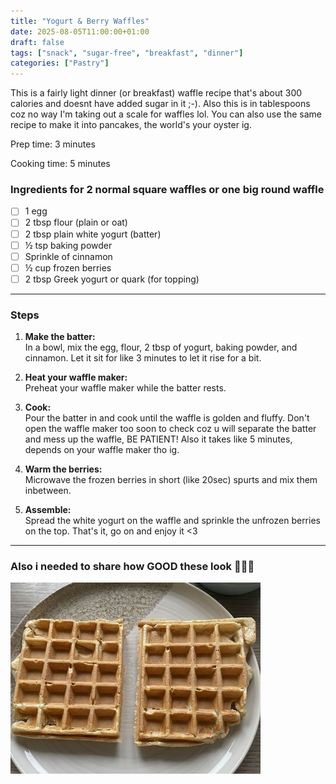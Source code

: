 ```yaml
---
title: "Yogurt & Berry Waffles"
date: 2025-08-05T11:00:00+01:00
draft: false
tags: ["snack", "sugar-free", "breakfast", "dinner"]
categories: ["Pastry"]
---
```


This is a fairly light dinner (or breakfast) waffle recipe that's about 300 calories and doesnt have added sugar in it ;-). Also this is in tablespoons coz no way I'm taking out a scale for waffles lol. You can also use the same recipe to make it into pancakes, the world's your oyster ig.

<div class="recipe" id="recipe">
Prep time: 3 minutes

Cooking time: 5 minutes

### Ingredients for 2 normal square waffles or one big round waffle
- [ ] 1 egg
- [ ] 2 tbsp flour (plain or oat)
- [ ] 2 tbsp plain white yogurt (batter)
- [ ] ½ tsp baking powder
- [ ] Sprinkle of cinnamon
- [ ] ½ cup frozen berries
- [ ] 2 tbsp Greek yogurt or quark (for topping)

<hr>

### Steps
1. **Make the batter:**  
   In a bowl, mix the egg, flour, 2 tbsp of yogurt, baking powder, and cinnamon. Let it sit for like 3 minutes to let it rise for a bit.

2. **Heat your waffle maker:**  
   Preheat your waffle maker while the batter rests.

3. **Cook:**  
   Pour the batter in and cook until the waffle is golden and fluffy. Don't open the waffle maker too soon to check coz u will separate the batter and mess up the waffle, BE PATIENT! Also it takes like 5 minutes, depends on your waffle maker tho ig.

4. **Warm the berries:**  
   Microwave the frozen berries in short (like 20sec) spurts and mix them inbetween.

5. **Assemble:**  
   Spread the white yogurt on the waffle and sprinkle the unfrozen berries on the top. That's it, go on and enjoy it <3

<hr>

### Also i needed to share how GOOD these look 🥰🥰🥰
<img src="./uhhh.JPG" width="400em">

</div>
